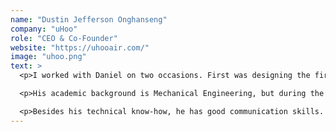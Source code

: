```yaml
---
name: "Dustin Jefferson Onghanseng"
company: "uHoo"
role: "CEO & Co-Founder"
website: "https://uhooair.com/"
image: "uhoo.png"
text: >
  <p>I worked with Daniel on two occasions. First was designing the first prototype of an air sensor. Second was during a 24-hour hackathon in building the first prototype of what uHoo is today.</p>

  <p>His academic background is Mechanical Engineering, but during the hackathon he quickly activated his full engineering skillset and was able to integrate electronic components and write firmware that made the entire prototype work flawlessly during the presentation to the judges. He covered every aspect needed to be an excellent hardware engineer.</p>

  <p>Besides his technical know-how, he has good communication skills. He can elaborate and explain technical concepts in a way that is easy for non-technical people to understand. Having lived overseas, he is culturally sensitive and a fun person to have conversations with. He's an asset to have on your team.</p>
---
```

